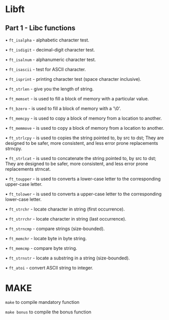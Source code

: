 # Libft #
## Part 1 - Libc functions ##

• `ft_isalpha` - alphabetic character test.

• `ft_isdigit` - decimal-digit character test.

• `ft_isalnum` - alphanumeric character test.

• `ft_isascii` - test for ASCII character.

• `ft_isprint` - printing character test (space character inclusive).

• `ft_strlen` - give you the length of string.

• `ft_memset` - is used to fill a block of memory with a particular value.

• `ft_bzero` - is used to fill a block of memory with a '\0'.

• `ft_memcpy` - is used to copy a block of memory from a location to another.

• `ft_memmove` - is used to copy a block of memory from a location to another.

• `ft_strlcpy` - is used to copies the string pointed to, by src to dst; They are designed to be safer, more consistent, and less error prone replacements strncpy.

• `ft_strlcat` - is used to concatenate the string pointed to, by src to dst; They are designed to be safer, more consistent, and less error prone replacements strncat.

• `ft_toupper` - is used to converts a lower-case letter to the corresponding upper-case letter.

• `ft_tolower` - is used to converts a upper-case letter to the corresponding lower-case letter.

• `ft_strchr` - locate character in string (first occurrence).

• `ft_strrchr` - locate character in string (last occurrence).

• `ft_strncmp` - compare strings (size-bounded).

• `ft_memchr` - locate byte in byte string.

• `ft_memcmp` - compare byte string.

• `ft_strnstr` - locate a substring in a string (size-bounded).

• `ft_atoi` - convert ASCII string to integer.

# MAKE #

`make` to compile mandatory function

`make bonus` to compile the bonus function
